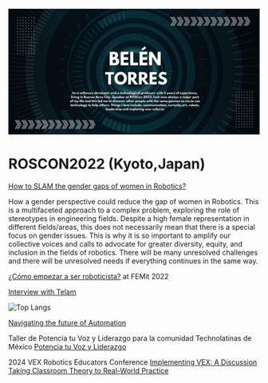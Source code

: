 ![avatar](https://github.com/kurepa82/kurepa82/blob/main/me.jpg)


# ROSCON2022 (Kyoto,Japan)

[How to SLAM the gender gaps of women in Robotics?](https://vimeo.com/showcase/9954564/video/767164735)

How a gender perspective could reduce the gap of women in Robotics. This is a multifaceted approach to a complex problem, exploring the role of stereotypes in engineering fields. Despite a high female representation in different fields/areas, this does not necessarily mean that there is a special focus on gender issues. This is why it is so important to amplify our collective voices and calls to advocate for greater diversity, equity, and inclusion in the fields of robotics. There will be many unresolved challenges and there will be unresolved needs if everything continues in the same way.

[¿Cómo empezar a ser roboticista?](https://vimeo.com/showcase/9954564/video/767164735) at FEMit 2022

[Interview with Telam](https://www.telam.com.ar/notas/202301/615575-robotica-robots-programacion-conferencia-japon.html)

![Top Langs](https://github-readme-stats.vercel.app/api/top-langs/?username=kurepa82&theme=tokyonight)

[Navigating the future of Automation](https://lnkd.in/d3cJXWEe) 

Taller de Potencia tu Voz y Liderazgo para la comunidad Technolatinas de México
[Potencia tu Voz y Liderazgo](https://youtu.be/VATnhDAnFjA) 

2024 VEX Robotics Educators Conference
[Implementing VEX: A Discussion Taking Classroom Theory to Real-World Practice](https://pd.vex.com/videos/general/implementing-vex-a-discussion-taking-classroom-theory-to-real-world-practice)

